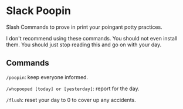 # Slack Poopin

Slash Commands to prove in print your poingant potty practices.

I don't recommend using these commands. You should not even install them. You should just stop reading this and go on with your day.

## Commands

`/poopin`: keep everyone informed.

`/whopooped [today] or [yesterday]`: report for the day.

`/flush`: reset your day to 0 to cover up any accidents.
